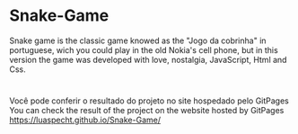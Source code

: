 # Snake-Game
Snake game is the classic game knowed as the "Jogo da cobrinha" in portuguese, wich you could play in the old Nokia's cell phone, but in this version the game was developed  with love, nostalgia, JavaScript, Html and Css.
#

Você pode conferir o resultado do projeto no site hospedado pelo GitPages
You can check the result of the project on the website hosted by GitPages
https://luaspecht.github.io/Snake-Game/

